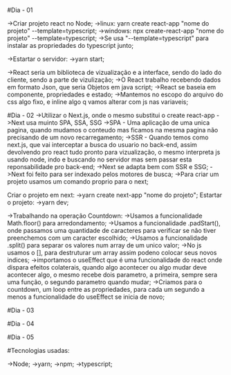 <!-- React -->

#Dia - 01

->Criar projeto react no Node;
    ->linux: yarn create react-app "nome do projeto" --template=typescript;
    ->windows: npx create-react-app "nome do projeto" --template=typescript;
    ->Se usa "--template=typescript" para instalar as propriedades do typescript junto;

->Estartar o servidor:
    ->yarn start;

->React seria um biblioteca de vizualização e a interface, sendo do lado do cliente, sendo a parte de vizulização;
->O React trabalho recebendo dados em formato Json, que seria Objetos em java script;
->React se baseia em componente, propriedades e estado;
->Mantemos no escopo do arquivo do css algo fixo, e inline algo q vamos alterar com js nas variaveis;

#Dia - 02
->Utilizar o Next.js, onde o mesmo substitui o create react-app
->Next usa muinto SPA, SSA, SSG
    ->SPA - Uma aplicação de uma unica pagina, quando mudamos o conteudo mas ficamos na mesma pagina não precisando de um novo recarregamento;
    ->SSR - Quando temos como next.js, que vai interceptar a busca do usuario no back-end, assim devolvendo pro react tudo pronto para vizualização, o mesmo interpreta js usando node, indo e buscando no servidor mas sem passar esta reponsabilidade pro back-end;
    ->Next se adapta bem com SSR e SSG;
->Next foi feito para ser indexado pelos motores de busca;
->Para criar um projeto usamos um comando proprio para o next;

Criar o projeto em next:
    ->yarn create next-app "nome do projeto";
Estartar o projeto:
    ->yarn dev;

->Trabalhando na operação Countdown:
    ->Usamos a funcionalidade Math.floor() para arredondamento;
    ->Usamos a funcionalidade .padStart(), onde passamos uma quantidade de caracteres para verificar se
    não tiver preenchemos com um caracter escolhido;
    ->Usamos a funcionalidade .split() para separar os valores num array de um unico valor;
    ->No js usamos o [], para destruturar um array assim podeno colocar seus novos indices;
    ->importamos o useEffect que é uma funcionalidade do react onde dispara efeitos colaterais,
    quando algo acontecer ou algo mudar deve acontecer algo, o mesmo recebe dois parametro, a primeira,
    sempre sera uma função, o segundo parametro quando mudar;
    ->Criamos para o countdown, um loop entre as propriedades, para cada um segundo a menos a funcionalidade do useEffect se inicia de novo;

#Dia - 03


#Dia - 04


#Dia - 05

#Tecnologias usadas:

->Node;
->yarn;
->npm;
->typescript;